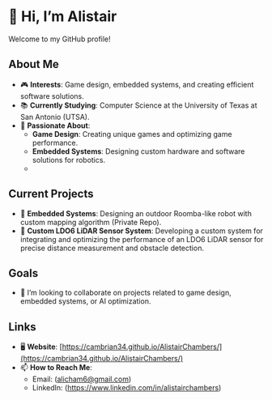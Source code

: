 # 👋 Hi, I’m Alistair  

Welcome to my GitHub profile!  

## About Me  

- 🎮 **Interests**: Game design, embedded systems, and creating efficient software solutions.  
- 📚 **Currently Studying**: Computer Science at the University of Texas at San Antonio (UTSA).  
- 🌟 **Passionate About**:  
  - **Game Design**: Creating unique games and optimizing game performance.  
  - **Embedded Systems**: Designing custom hardware and software solutions for robotics.  
  -
  

## Current Projects  
- 🤖 **Embedded Systems**: Designing an outdoor Roomba-like robot with custom mapping algorithm (Private Repo).  
- 🔧 **Custom LDO6 LiDAR Sensor System**: Developing a custom system for integrating and optimizing the performance of an LDO6 LiDAR sensor for precise distance measurement and obstacle detection.

## Goals  

- 💞️ I’m looking to collaborate on projects related to game design, embedded systems, or AI optimization.  

## Links  

- 🖥️ **Website**: [https://cambrian34.github.io/AlistairChambers/](https://cambrian34.github.io/AlistairChambers/)  
- 📫 **How to Reach Me**:  
  - Email: (alicham6@gmail.com)  
  - LinkedIn: (https://www.linkedin.com/in/alistairchambers)  


